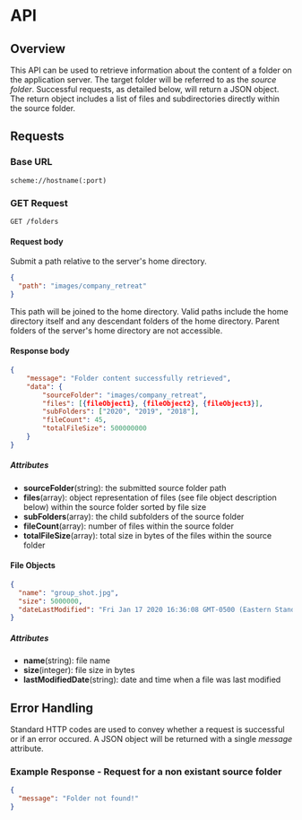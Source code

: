 # API
## Overview
This API can be used to retrieve information about the content of a folder on the application server. The target folder will be referred to as the *source folder*. Successful requests, as detailed below, will return a JSON object. The return object  includes a list of files and subdirectories directly within the source folder. 

## Requests

### Base URL
`scheme://hostname(:port)`

### GET Request
`GET /folders`

#### Request body
Submit a path relative to the server's home directory.

```json
{
  "path": "images/company_retreat"  
}
```

This path will be joined to the home directory. Valid paths include the home directory itself and any descendant folders of the home directory. Parent folders of the server's home directory are not accessible.  

#### Response body
```json
{
    "message": "Folder content successfully retrieved",
    "data": {
        "sourceFolder": "images/company_retreat",
        "files": [{fileObject1}, {fileObject2}, {fileObject3}],
        "subFolders": ["2020", "2019", "2018"],
        "fileCount": 45,
        "totalFileSize": 500000000
    }
}
```

##### Attributes
- **sourceFolder**(string): the submitted source folder path
- **files**(array): object representation of files (see file object description below) within the source folder sorted by file size 
- **subFolders**(array): the child subfolders of the source folder
- **fileCount**(array): number of files within the source folder
- **totalFileSize**(array): total size in bytes of the files within the source folder

#### File Objects
```json
{
  "name": "group_shot.jpg",
  "size": 5000000,
  "dateLastModified": "Fri Jan 17 2020 16:36:08 GMT-0500 (Eastern Standard Time)"
}
```

##### Attributes
- **name**(string): file name
- **size**(integer): file size in bytes
- **lastModifiedDate**(string): date and time when a file was last modified

## Error Handling

Standard HTTP codes are used to convey whether a request is successful or if an error occured. A JSON object will be returned with a single *message* attribute. 

### Example Response - Request for a non existant source folder

```json
{
  "message": "Folder not found!"  
}
```



